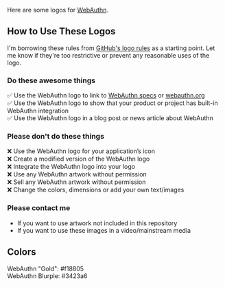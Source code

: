 Here are some logos for [WebAuthn](https://w3c.github.io/webauthn/).

## How to Use These Logos

I'm borrowing these rules from [GitHub's logo rules](https://github.com/logos) as a starting point. Let me know if they're too restrictive or prevent any reasonable uses of the logo.

### Do these awesome things

:white_check_mark: Use the WebAuthn logo to link to [WebAuthn specs](https://w3c.github.io/webauthn/) or [webauthn.org](https://webauthn.org/)<br>
:white_check_mark: Use the WebAuthn logo to show that your product or project has built-in WebAuthn integration<br>
:white_check_mark: Use the WebAuthn logo in a blog post or news article about WebAuthn<br>

### Please don't do these things

:x: Use the WebAuthn logo for your application’s icon<br>
:x: Create a modified version of the WebAuthn logo<br>
:x: Integrate the WebAuthn logo into your logo<br>
:x: Use any WebAuthn artwork without permission<br>
:x: Sell any WebAuthn artwork without permission<br>
:x: Change the colors, dimensions or add your own text/images<br>

### Please contact me

* If you want to use artwork not included in this repository
* If you want to use these images in a video/mainstream media

## Colors

WebAuthn "Gold": #f18805<br>
WebAuthn Blurple: #3423a6